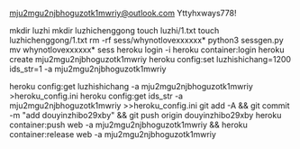 mju2mgu2njbhoguzotk1mwriy@outlook.com
Yttyhxways778!

mkdir luzhi
mkdir luzhichenggong
touch luzhi/1.txt
touch luzhichenggong/1.txt
rm -rf sess/whynotlovexxxxxx*
python3 sessgen.py
mv whynotlovexxxxxx* sess
heroku login -i
heroku container:login
heroku create mju2mgu2njbhoguzotk1mwriy
heroku config:set luzhishichang=1200 ids_str=1 -a mju2mgu2njbhoguzotk1mwriy

heroku config:get luzhishichang -a mju2mgu2njbhoguzotk1mwriy >heroku_config.ini
heroku config:get ids_str -a mju2mgu2njbhoguzotk1mwriy >>heroku_config.ini
git add -A && git commit -m "add douyinzhibo29xby" && git push origin douyinzhibo29xby
heroku container:push web -a mju2mgu2njbhoguzotk1mwriy && heroku container:release web -a mju2mgu2njbhoguzotk1mwriy